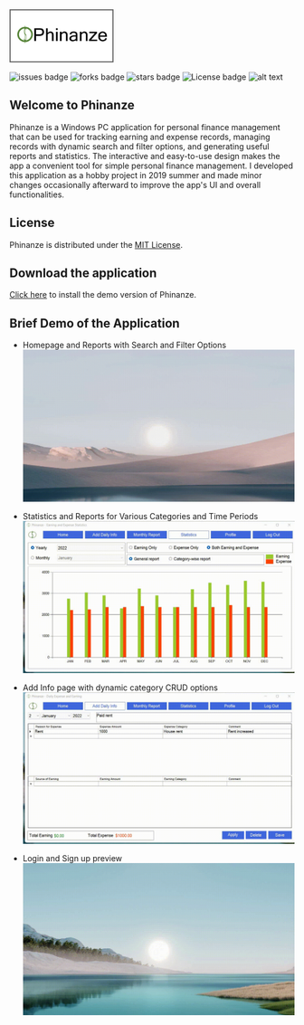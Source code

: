 <html>
<img src="App/Resources/PhinanzeLogo.png" width=180 height=90 style="border: 2px solid dimgray"/>
</html>

![issues badge](https://img.shields.io/github/issues/rezaSaker/MyCost.svg)       ![forks badge](https://img.shields.io/github/forks/rezaSaker/MyCost.svg)  ![stars badge](https://img.shields.io/github/stars/rezaSaker/MyCost.svg)  ![License badge](https://img.shields.io/github/license/rezaSaker/mycost)   ![alt text](https://img.shields.io/badge/Version-1.1.1.5-green.svg)
## Welcome to Phinanze
Phinanze is a Windows PC application for personal finance management that can be used for tracking earning and expense records, managing records with dynamic search and filter options, and generating useful reports and statistics. The interactive and easy-to-use design makes the app a convenient tool for simple personal finance management. I developed this application as a hobby project in 2019 summer and made minor changes occasionally afterward to improve the app's UI and overall functionalities.

## License
Phinanze is distributed under the [MIT License](https://github.com/rezaSaker/Phinanze/blob/master/LICENSE).

## Download the application 
[Click here](https://rezasaker.com/rezasdev/phinanze/) to install the demo version of Phinanze.

## Brief Demo of the Application
 - Homepage and Reports with Search and Filter Options
![Demo 1](App/Resources/rec1.gif)

 - Statistics and Reports for Various Categories and Time Periods
![Demo 2](App/Resources/rec2.gif)

 - Add Info page with dynamic category CRUD options
![Demo 3](App/Resources/rec3.gif)

 - Login and Sign up preview
![Demo 4](App/Resources/rec4.gif)

